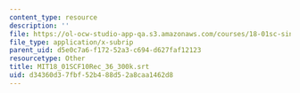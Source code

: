 ```yaml
---
content_type: resource
description: ''
file: https://ol-ocw-studio-app-qa.s3.amazonaws.com/courses/18-01sc-single-variable-calculus-fall-2010/d34360d37fbf52b488d52a8caa1462d8_MIT18_01SCF10Rec_36_300k.vtt
file_type: application/x-subrip
parent_uid: d5e0c7a6-f172-52a3-c694-d627faf12123
resourcetype: Other
title: MIT18_01SCF10Rec_36_300k.srt
uid: d34360d3-7fbf-52b4-88d5-2a8caa1462d8
---
```

